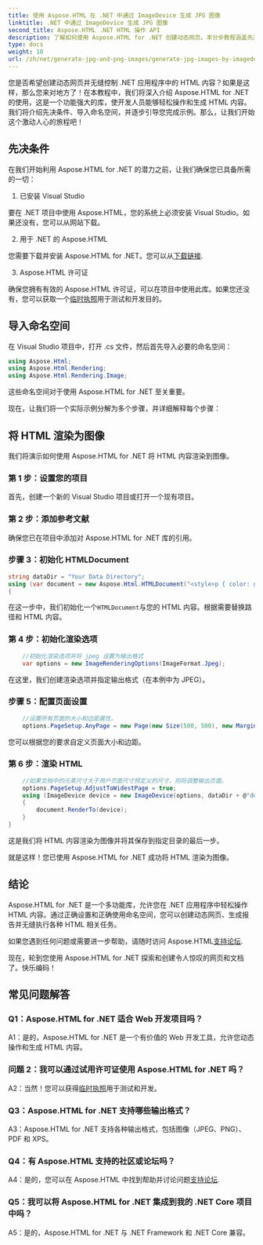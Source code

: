 ```yaml
---
title: 使用 Aspose.HTML 在 .NET 中通过 ImageDevice 生成 JPG 图像
linktitle: .NET 中通过 ImageDevice 生成 JPG 图像
second_title: Aspose.HTML .NET HTML 操作 API
description: 了解如何使用 Aspose.HTML for .NET 创建动态网页。本分步教程涵盖先决条件、命名空间以及将 HTML 渲染为图像。
type: docs
weight: 10
url: /zh/net/generate-jpg-and-png-images/generate-jpg-images-by-imagedevice/
---
```


您是否希望创建动态网页并无缝控制 .NET 应用程序中的 HTML 内容？如果是这样，那么您来对地方了！在本教程中，我们将深入介绍 Aspose.HTML for .NET 的使用，这是一个功能强大的库，使开发人员能够轻松操作和生成 HTML 内容。我们将介绍先决条件、导入命名空间，并逐步引导您完成示例。那么，让我们开始这个激动人心的旅程吧！

## 先决条件

在我们开始利用 Aspose.HTML for .NET 的潜力之前，让我们确保您已具备所需的一切：

1. 已安装 Visual Studio

要在 .NET 项目中使用 Aspose.HTML，您的系统上必须安装 Visual Studio。如果还没有，您可以从网站下载。

2. 用于 .NET 的 Aspose.HTML

您需要下载并安装 Aspose.HTML for .NET。您可以从[下载链接](https://releases.aspose.com/html/net/).

3. Aspose.HTML 许可证

确保您拥有有效的 Aspose.HTML 许可证，可以在项目中使用此库。如果您还没有，您可以获取一个[临时执照](https://purchase.aspose.com/temporary-license/)用于测试和开发目的。

## 导入命名空间

在 Visual Studio 项目中，打开 .cs 文件，然后首先导入必要的命名空间：

```csharp
using Aspose.Html;
using Aspose.Html.Rendering;
using Aspose.Html.Rendering.Image;
```

这些命名空间对于使用 Aspose.HTML for .NET 至关重要。

现在，让我们将一个实际示例分解为多个步骤，并详细解释每个步骤：

## 将 HTML 渲染为图像

我们将演示如何使用 Aspose.HTML for .NET 将 HTML 内容渲染到图像。

### 第 1 步：设置您的项目

首先，创建一个新的 Visual Studio 项目或打开一个现有项目。

### 第 2 步：添加参考文献

确保您已在项目中添加对 Aspose.HTML for .NET 库的引用。

### 步骤 3：初始化 HTMLDocument

```csharp
string dataDir = "Your Data Directory";
using (var document = new Aspose.Html.HTMLDocument("<style>p { color: green; }</style><p>my first paragraph</p>", @"c:\work\"))
{
```

在这一步中，我们初始化一个`HTMLDocument`与您的 HTML 内容。根据需要替换路径和 HTML 内容。

### 第 4 步：初始化渲染选项

```csharp
    //初始化渲染选项并将 jpeg 设置为输出格式
    var options = new ImageRenderingOptions(ImageFormat.Jpeg);
```

在这里，我们创建渲染选项并指定输出格式（在本例中为 JPEG）。

### 步骤 5：配置页面设置

```csharp
    //设置所有页面的大小和边距属性。
    options.PageSetup.AnyPage = new Page(new Size(500, 500), new Margin(50, 50, 50, 50));
```

您可以根据您的要求自定义页面大小和边距。

### 第 6 步：渲染 HTML

```csharp
    //如果文档中的元素尺寸大于用户页面尺寸预定义的尺寸，则将调整输出页面。
    options.PageSetup.AdjustToWidestPage = true;
    using (ImageDevice device = new ImageDevice(options, dataDir + @"document_out.jpg"))
    {
        document.RenderTo(device);
    }
}
```

这是我们将 HTML 内容渲染为图像并将其保存到指定目录的最后一步。

就是这样！您已使用 Aspose.HTML for .NET 成功将 HTML 渲染为图像。

## 结论

Aspose.HTML for .NET 是一个多功能库，允许您在 .NET 应用程序中轻松操作 HTML 内容。通过正确设置和正确使用命名空间，您可以创建动态网页、生成报告并无缝执行各种 HTML 相关任务。

如果您遇到任何问题或需要进一步帮助，请随时访问 Aspose.HTML[支持论坛](https://forum.aspose.com/).

现在，轮到您使用 Aspose.HTML for .NET 探索和创建令人惊叹的网页和文档了。快乐编码！

## 常见问题解答

### Q1：Aspose.HTML for .NET 适合 Web 开发项目吗？
   
A1：是的，Aspose.HTML for .NET 是一个有价值的 Web 开发工具，允许您动态操作和生成 HTML 内容。

### 问题 2：我可以通过试用许可证使用 Aspose.HTML for .NET 吗？
   
 A2：当然！您可以获得[临时执照](https://purchase.aspose.com/temporary-license/)用于测试和开发。

### Q3：Aspose.HTML for .NET 支持哪些输出格式？
   
A3：Aspose.HTML for .NET 支持各种输出格式，包括图像（JPEG、PNG）、PDF 和 XPS。

### Q4：有 Aspose.HTML 支持的社区或论坛吗？
   
 A4：是的，您可以在 Aspose.HTML 中找到帮助并讨论问题[支持论坛](https://forum.aspose.com/).

### Q5：我可以将 Aspose.HTML for .NET 集成到我的 .NET Core 项目中吗？

A5：是的，Aspose.HTML for .NET 与 .NET Framework 和 .NET Core 兼容。